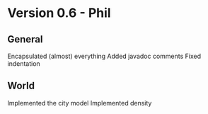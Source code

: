 # Version 0.6 - Phil

## General
 Encapsulated (almost) everything
 Added javadoc comments
 Fixed indentation
 
## World
 Implemented the city model
 Implemented density
 
